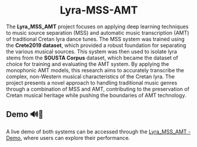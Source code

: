 <div align="center">

# Lyra-MSS-AMT

</div>

The **Lyra_MSS_AMT** project focuses on applying deep learning techniques to music source separation (MSS) and automatic music transcription (AMT) of traditional Cretan lyra dance tunes. 
The MSS system was trained using the **Crete2019 dataset**, which provided a robust foundation for separating the various musical sources. 
This system was then used to isolate lyra stems from the **SOUSTA Corpus** dataset, which became the dataset of choice for training and evaluating the AMT system. 
By applying the monophonic AMT models, this research aims to accurately transcribe the complex, non-Western musical characteristics of the Cretan lyra. 
The project presents a novel approach to handling traditional music genres through a combination of MSS and AMT, contributing to the preservation of Cretan musical heritage while pushing the boundaries of AMT technology.

## Demo 🔊🎻
A live demo of both systems can be accessed through the [Lyra_MSS_AMT - Demo](https://sifmanos.github.io/Lyra_MSS_AMT/), where users can explore their performance.
